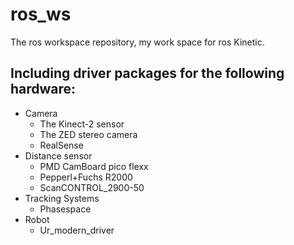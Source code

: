 # ros_ws
The ros workspace repository, my work space for ros Kinetic.

## Including driver packages for the following hardware:
  - Camera
    - The Kinect-2 sensor
    - The ZED stereo camera
    - RealSense
  - Distance sensor
    - PMD CamBoard pico flexx
    - Pepperl+Fuchs R2000
    - ScanCONTROL_2900-50
  - Tracking Systems
    - Phasespace
  - Robot
    - Ur_modern_driver
